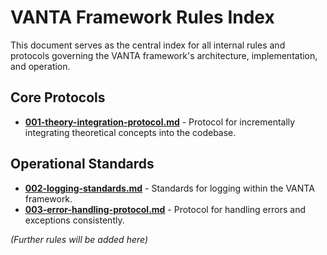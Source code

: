 # VANTA Framework Rules Index

This document serves as the central index for all internal rules and protocols governing the VANTA framework's architecture, implementation, and operation.

## Core Protocols

- [**001-theory-integration-protocol.md**](001-theory-integration-protocol.md) - Protocol for incrementally integrating theoretical concepts into the codebase.

## Operational Standards

- [**002-logging-standards.md**](002-logging-standards.md) - Standards for logging within the VANTA framework.
- [**003-error-handling-protocol.md**](003-error-handling-protocol.md) - Protocol for handling errors and exceptions consistently.

*(Further rules will be added here)* 